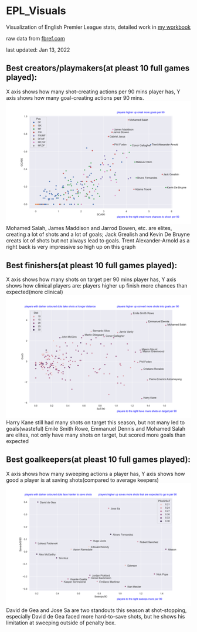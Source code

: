 # EPL_Visuals
Visualization of English Premier League stats, detailed work in [my workbook](EPL_Visual_workbook.ipynb)

raw data from [fbref.com](https://fbref.com/en/comps/9/Premier-League-Stats)

last updated: Jan 13, 2022

## Best creators/playmakers(at pleast 10 full games played):
X axis shows how many shot-creating actions per 90 mins player has, Y axis shows how many goal-creating actions per 90 mins.
![creator](creator.png)
Mohamed Salah, James Maddison and Jarrod Bowen, etc. are elites, creating a lot of shots and a lot of goals; Jack Grealish and Kevin De Bruyne creats lot of shots but not always lead to goals. Trent Alexander-Arnold as a right back is very impressive so high up on this graph



## Best finishers(at pleast 10 full games played):
X axis shows how many shots on target per 90 mins player has, Y axis shows how clinical players are: players higher up finish more chances than expected(more clinical)
![finisher](finisher.png)
Harry Kane still had many shots on target this season, but not many led to goals(wasteful)
Emile Smith Rowe, Emmanuel Dennis and Mohamed Salah are elites, not only have many shots on target, but scored more goals than expected



## Best goalkeepers(at pleast 10 full games played):
X axis shows how many sweeping actions a player has, Y axis shows how good a player is at saving shots(compared to average keepers)
![keeper](keeper.png)
David de Gea and Jose Sa are two standouts this season at shot-stopping, especially David de Gea faced more hard-to-save shots, but he shows his limitation at sweeping outside of penalty box.
